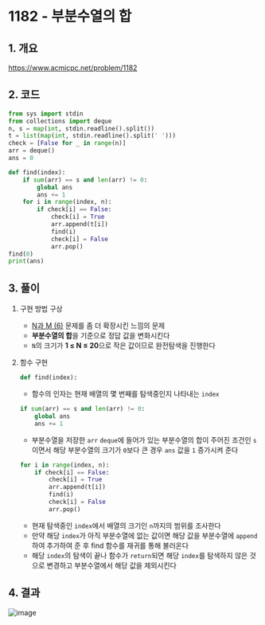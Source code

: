 # 1182 - 부분수열의 합

## 1. 개요 

https://www.acmicpc.net/problem/1182

## 2. 코드

```python
from sys import stdin
from collections import deque
n, s = map(int, stdin.readline().split())
t = list(map(int, stdin.readline().split(' ')))
check = [False for _ in range(n)]
arr = deque()
ans = 0

def find(index):
    if sum(arr) == s and len(arr) != 0:
        global ans
        ans += 1
    for i in range(index, n):
        if check[i] == False:
            check[i] = True
            arr.append(t[i])
            find(i)
            check[i] = False
            arr.pop()
find(0)
print(ans)
```

## 3. 풀이

1. 구현 방법 구상

    - [N과 M (6)](https://www.acmicpc.net/problem/15655) 문제를 좀 더 확장시킨 느낌의 문제
    - **부분수열의 합**을 기준으로 정답 값을 변화시킨다
    - `N`의 크기가 **1 ≤ N ≤ 20**으로 작은 값이므로 완전탐색을 진행한다

2. 함수 구현

    ```python
    def find(index):
    ```
    - 함수의 인자는 현재 배열의 몇 번째를 탐색중인지 나타내는 `index`
    ```python
    if sum(arr) == s and len(arr) != 0:
        global ans
        ans += 1
    ```
    - 부분수열을 저장한 `arr` `deque`에 들어가 있는 부분수열의 합이 주어진 조건인 `s`이면서 해당 부분수열의 크기가 `0`보다 큰 경우 `ans` 값을 `1` 증가시켜 준다
    ```python
    for i in range(index, n):
        if check[i] == False:
            check[i] = True
            arr.append(t[i])
            find(i)
            check[i] = False
            arr.pop()
    ```
    - 현재 탐색중인 `index`에서 배열의 크기인 `n`까지의 범위를 조사한다
    - 만약 해당 `index`가 아직 부분수열에 없는 값이면 해당 값을 부분수열에 `append`하여 추가하여 준 후 find 함수를 재귀를 통해 불러온다
    - 해당 `index`의 탐색이 끝나 함수가 `return`되면 해당 `index`를 탐색하지 않은 것으로 변경하고 부분수열에서 해당 값을 제외시킨다

## 4. 결과

![image](https://user-images.githubusercontent.com/29600820/90479651-f8c99e80-e169-11ea-81ad-363373ede713.png)